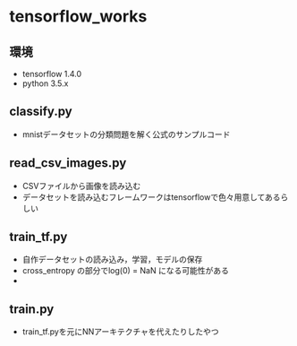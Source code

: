 # tensorflow_works

## 環境
* tensorflow 1.4.0
* python 3.5.x

## classify.py

* mnistデータセットの分類問題を解く公式のサンプルコード

## read_csv_images.py

* CSVファイルから画像を読み込む
* データセットを読み込むフレームワークはtensorflowで色々用意してあるらしい

## train_tf.py

* 自作データセットの読み込み，学習，モデルの保存
* cross_entropy の部分でlog(0) = NaN になる可能性がある
* 

## train.py

* train_tf.pyを元にNNアーキテクチャを代えたりしたやつ
